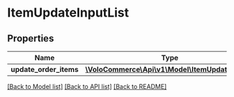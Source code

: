 # ItemUpdateInputList

## Properties
Name | Type | Description | Notes
------------ | ------------- | ------------- | -------------
**update_order_items** | [**\VoloCommerce\Api\v1\Model\ItemUpdateInput[]**](ItemUpdateInput.md) |  | [optional] 

[[Back to Model list]](../README.md#documentation-for-models) [[Back to API list]](../README.md#documentation-for-api-endpoints) [[Back to README]](../README.md)


